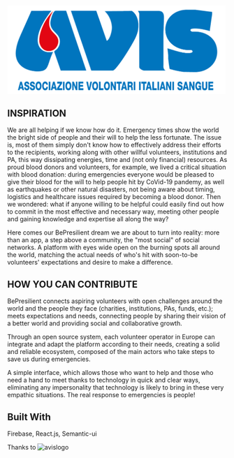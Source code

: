 <img src="https://github.com/loregagliard/bepresilient/blob/master/public/20140716111951!Logo_AVIS.png" width="500"> 

## INSPIRATION

We are all helping if we know how do it. Emergency times show the world the bright side of people and their will to help the less fortunate. The issue is, most of them simply don&#39;t know how to effectively address their efforts to the recipients, working along with other willful volunteers, institutions and PA, this way dissipating energies, time and (not only financial) resources. As proud blood donors and volunteers, for example, we lived a critical situation with blood donation: during emergencies everyone would be pleased to give their blood for the will to help people hit by CoVid-19 pandemy, as well as earthquakes or other natural disasters, not being aware about timing, logistics and healthcare issues required by becoming a blood donor. Then we wondered: what if anyone willing to be helpful could easily find out how to commit in the most effective and necessary way, meeting other people and gaining knowledge and expertise all along the way?

Here comes our BePresilient dream we are about to turn into reality: more than an app, a step above a community, the &quot;most social&quot; of social networks. A platform with eyes wide open on the burning spots all around the world, matching the actual needs of who&#39;s hit with soon-to-be volunteers&#39; expectations and desire to make a difference.

## HOW YOU CAN CONTRIBUTE

BePresilient connects aspiring volunteers with open challenges around the world and the people they face (charities, institutions, PAs, funds, etc.); meets expectations and needs, connecting people by sharing their vision of a better world and providing social and collaborative growth.

Through an open source system, each volunteer operator in Europe can integrate and adapt the platform according to their needs, creating a solid and reliable ecosystem, composed of the main actors who take steps to save us during emergencies.

A simple interface, which allows those who want to help and those who need a hand to meet thanks to technology in quick and clear ways, eliminating any impersonality that technology is likely to bring in these very empathic situations. The real response to emergencies is people!

## Built With
Firebase, React.js, Semantic-ui

Thanks to
![avislogo](https://upload.wikimedia.org/wikipedia/it/1/16/Logo_AVIS.png "logo avis")

